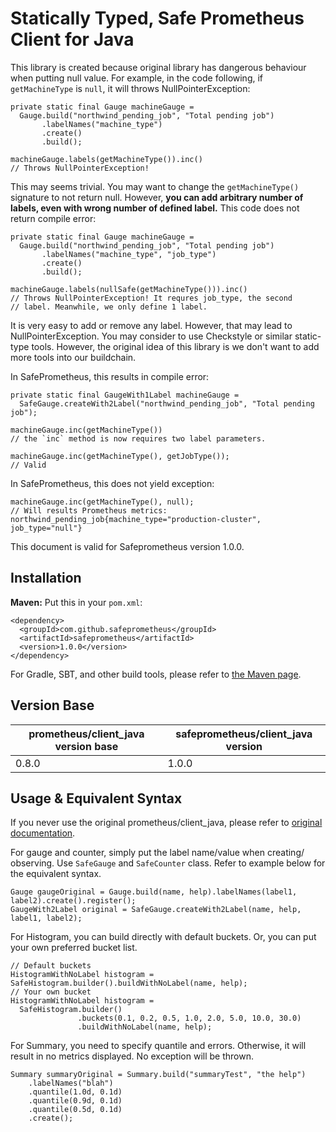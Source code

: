 # Statically Typed, Safe Prometheus Client for Java

This library is created because original library has dangerous
behaviour when putting null value. For example, in the code
following, if `getMachineType` is `null`, it will throws
NullPointerException:

    private static final Gauge machineGauge = 
      Gauge.build("northwind_pending_job", "Total pending job")
           .labelNames("machine_type")
           .create()
           .build();

    machineGauge.labels(getMachineType()).inc()
    // Throws NullPointerException!

This may seems trivial. You may want to change the `getMachineType()`
signature to not return null. However, **you can add arbitrary number
of labels, even with wrong number of defined label.** This code
does not return compile error:

    private static final Gauge machineGauge = 
      Gauge.build("northwind_pending_job", "Total pending job")
           .labelNames("machine_type", "job_type")
           .create()
           .build();

    machineGauge.labels(nullSafe(getMachineType())).inc()
    // Throws NullPointerException! It requres job_type, the second
    // label. Meanwhile, we only define 1 label.

It is very easy to add or remove any label. However, that may lead
to NullPointerException. You may consider to use Checkstyle or similar
static-type tools. However, the original idea of this library is
we don't want to add more tools into our buildchain.

In SafePrometheus, this results in compile error:

    private static final GaugeWith1Label machineGauge = 
      SafeGauge.createWith2Label("northwind_pending_job", "Total pending job");
      
    machineGauge.inc(getMachineType())
    // the `inc` method is now requires two label parameters.
    
    machineGauge.inc(getMachineType(), getJobType());
    // Valid

In SafePrometheus, this does not yield exception:

    machineGauge.inc(getMachineType(), null);
    // Will results Prometheus metrics: northwind_pending_job{machine_type="production-cluster", job_type="null"}

This document is valid for Safeprometheus version 1.0.0.

## Installation

**Maven:** Put this in your `pom.xml`:
    
    <dependency>
      <groupId>com.github.safeprometheus</groupId>
      <artifactId>safeprometheus</artifactId>
      <version>1.0.0</version>
    </dependency>

For Gradle, SBT, and other build tools, please refer to [the Maven page](https://search.maven.org/artifact/com.github.safeprometheus/safeprometheus/1.0.0/jar).

## Version Base

<table>
  <thead>
    <th>prometheus/client_java version base</th>
    <th>safeprometheus/client_java version</th>
  </thead>
  <tbody>
    <tr>
      <td>0.8.0</td>
      <td>1.0.0</td>
    </tr>
  </tbody>
</table>

## Usage & Equivalent Syntax

If you never use the original prometheus/client_java, please refer
to [original documentation](https://github.com/prometheus/client_java).

For gauge and counter, simply put the label name/value when creating/
observing. Use `SafeGauge` and `SafeCounter` class. Refer to example
below for the equivalent syntax.

    Gauge gaugeOriginal = Gauge.build(name, help).labelNames(label1, label2).create().register();
    GaugeWith2Label original = SafeGauge.createWith2Label(name, help, label1, label2);
    
For Histogram, you can build directly with default buckets. Or, you
can put your own preferred bucket list.

    // Default buckets
    HistogramWithNoLabel histogram = SafeHistogram.builder().buildWithNoLabel(name, help);
    // Your own bucket
    HistogramWithNoLabel histogram =
      SafeHistogram.builder()
                   .buckets(0.1, 0.2, 0.5, 1.0, 2.0, 5.0, 10.0, 30.0)
                   .buildWithNoLabel(name, help);
                   
For Summary, you need to specify quantile and errors. Otherwise,
it will result in no metrics displayed. No exception will be thrown.

    Summary summaryOriginal = Summary.build("summaryTest", "the help")
        .labelNames("blah")
        .quantile(1.0d, 0.1d)
        .quantile(0.9d, 0.1d)
        .quantile(0.5d, 0.1d)
        .create();